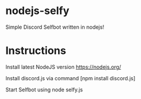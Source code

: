 # nodejs-selfy
Simple Discord Selfbot written in nodejs!

# Instructions

Install latest NodeJS version https://nodejs.org/

Install discord.js via command [npm install discord.js]

Start Selfbot using node selfy.js
